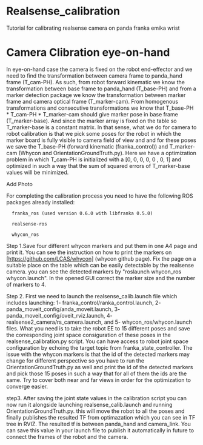 # Realsense_calibration
Tutorial for calibrating realsense camera on panda franka emika wrist 



**Camera Clibration eye-on-hand**
=====================================
In eye-on-hand case the camera is fixed on the robot end-effector and we need to find the transformation between camera frame to panda_hand frame (T_cam-PH). As such, from robot forward kinematic we know the transformation between base frame to panda_hand (T_base-PH) and from a marker detection package we know the transformation between marker frame and camera optical frame (T_marker-cam). From homogenous transformations and consecutive transformations we know that T_base-PH * T_cam-PH * T_marker-cam should give marker pose in base frame (T_marker-base). And since the marker array is fixed on the table so T_marker-base is a constant matrix. In that sense, what we do for camera to robot calibration is that we pick some poses for the robot in which the marker board is fully visible to camera field of view and and for these poses we save the T_base-PH (forward kinematic (franka_control)) and T_marker-cam (Whycon and OrientationGroundTruth.py). Here we have a optimization problem in which T_cam-PH is initialized with a [0, 0, 0, 0, 0 , 0, 1] and optimized in such a way that the sum of squared errors of
T_marker-base values will be minimized. 

Add Photo

For completing the calibration process you need to have the following ROS packages already installed:

      franka_ros (used version 0.6.0 with libfranka 0.5.0)

      realsense-ros

      whycon_ros

Step 1.Save four different whycon markers and put them in one A4 page and print it. You can see the instruction on how to print the markers on [https://github.com/LCAS/whycon] (whycon github page). Fix the page on a suitable place on the table which can be easily detectable by the realsense camera. you can see the detected markers by "roslaunch whycon_ros whycon.launch". In the opened GUI correct the marker size and the number of markers to 4. 

Step 2. 
First we need to launch the realsense_calib.launch file which includes launching: 1- franka_control/ranka_control.launch, 2- panda_moveit_config/anda_moveit.launch, 3- panda_moveit_config/oveit_rviz.launch, 4- realsense2_camera/rs_camera.launch, and 5- whycon_ros/whycon.launch files.
What you need is to take the robot EE to 15 different poses and save the corresponding joint space consiguration of these poses in the realsense_calibration.py script. You can have access to robot joint space configuration by echoing the target topic  from franka_state_controller. The issue with the whycon markers is that the id of the detected markers may change for different perspective so you have to run the OrientationGroundTruth.py as well and print the id of the detected markers and pick those 15 poses in such a way that for all of them the ids are the same. Try to cover both near and far views in order for the optimization to converge easier. 

step3.
After saving the joint state values in the calibration script you can now run it alongside launching realsense_calib.launch and running OrientationGroundTruth.py. this will move the robot to all the poses and finally publishes the resulted TF from optimazation which you can see in TF tree in RVIZ. The resulted tf is between panda_hand and camera_link. You can save this value in your launch file to publish it automatically in future to connect the frames of the robot and the camera.

